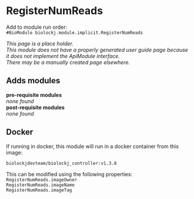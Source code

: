 # RegisterNumReads
Add to module run order:                    
`#BioModule biolockj.module.implicit.RegisterNumReads`

*This page is a place holder.*                   
*This module does not have a properly generated user guide page because it does not implement the ApiModule interface.*                   
*There may be a manually created page elsewhere.*

## Adds modules 
**pre-requisite modules**                    
*none found*                   
**post-requisite modules**                    
*none found*                   

## Docker 
If running in docker, this module will run in a docker container from this image:<br>
```
biolockjdevteam/biolockj_controller:v1.3.8
```
This can be modified using the following properties:<br>
`RegisterNumReads.imageOwner`<br>
`RegisterNumReads.imageName`<br>
`RegisterNumReads.imageTag`<br>

